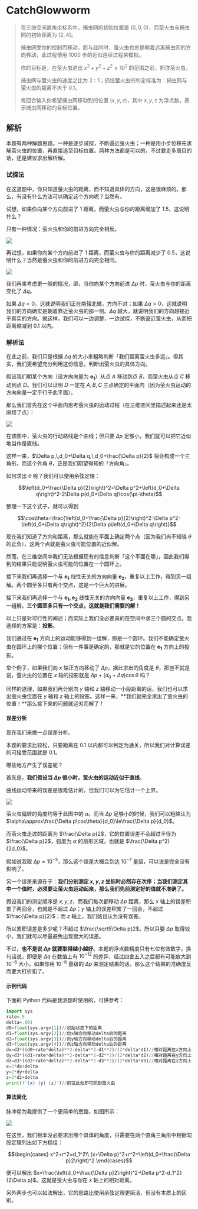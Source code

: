 # CatchGlowworm

> 在三维空间直角坐标系中，捕虫网的初始位置是 $(0,0,0)$，而萤火虫与捕虫网的初始距离为 $[2,4]$。
>
> 捕虫网受你的控制而移动，而与此同时，萤火虫也总是朝着远离捕虫网的方向移动，此过程使用 1000 步的近似连续过程来模拟。
>
> 你的目标是，在萤火虫逃出 $x^2+y^2+z^2\le10^2$ 的范围之前，抓住萤火虫。
>
> 捕虫网与萤火虫的速度之比为 $2:1$；抓住萤火虫的判定标准为：捕虫网与萤火虫的距离不大于 $0.1$。
>
> 每回合输入你希望捕虫网移动到的位置 $(x,y,z)$，其中 $x,\,y,\,z$ 为浮点数，表示捕虫网移动的目标位置。

## 解析

本题有两种解题思路。一种是逐步试探，不断逼近萤火虫；一种是用小步位移先求解萤火虫的位置，再直接追至目标位置。两种方法都是可以的，不过要走多周目的话，还是建议求出解析解。

### 试探法

在这道题中，你只知道萤火虫的距离，而不知道具体的方向，这是很麻烦的。那么，有没有什么方法可以确定这个方向呢？当然有。

试想，如果你向某个方向前进了 $1$ 距离，而萤火虫与你的距离增加了 $1.5$，这说明什么？

只有一种情况：萤火虫和你的前进方向完全相反。

![](assets/try1.png)

再试想，如果你向某个方向前进了 $1$ 距离，而萤火虫与你的距离减少了 $0.5$，这说明什么？当然是萤火虫和你的前进方向完全相同。

![](assets/try2.png)

我们再来考虑更一般的情况，即，当你向某个方向前进 $\Delta p$ 时，萤火虫与你的距离变化了 $\Delta q$。

如果 $\Delta q<0$，这就说明我们正在南辕北辙，方向不对；如果 $\Delta q>0$，这就说明我们的方向确实是朝着靠近萤火虫的那一侧。$\Delta q$ 越大，就说明我们的方向越接近于真实的方向。就这样，我们可以一边调整，一边试探，不断逼近萤火虫，从而把距离缩减到 $0.1$ 以内。

### 解析法

在此之前，我们只是根据 $\Delta q$ 的大小来粗略判断「我们距离萤火虫多远」。但其实，我们更希望充分利用这份信息，判断出萤火虫的具体方向。

假设我们朝某个方向（设方向向量为 $\mathbf{e_1}$）从点 $A$ 移动到点 $B$，而萤火虫从点 $C$ 移动到点 $D$。我们可以证明 $D$ 一定在 $A,\,B,\,C$ 三点确定的平面内（因为萤火虫运动的方向向量一定平行于此平面）。

那么我们首先在这个平面内思考萤火虫的运动过程（在三维空间里描述起来还是太麻烦了点）：

![](assets/chase-in-plane.png)

在该图中，萤火虫的行动路线是个曲线；但只要 $\Delta p$ 足够小，我们就可以把它近似地当作是直线。

这样一来，$\Delta p,\,d_0+\Delta q,\,d_0+\frac{\Delta p}{2}$ 将会构成一个三角形，而这个外角 $\theta$，正是我们期望得知的「方向角」。

如何求出 $\theta$ 呢？我们可以使用余弦定理：

$$\left(d_0+\frac{\Delta p}{2}\right)^2=\Delta p^2+\left(d_0+\Delta q\right)^2-2\Delta p(d_0+\Delta q)\cos(\pi-\theta)$$

整理一下这个式子，就可以得到

$$\cos\theta=\frac{\left(d_0+\frac{\Delta p}{2}\right)^2-\Delta p^2-\left(d_0+\Delta q\right)^2}{2\Delta p\left(d_0+\Delta q\right)}$$

现在我们知道了方向和距离，那么就能在平面上确定两个点（因为我们尚不知晓 $\theta$ 的正负），这两个点就是萤火虫可能位置的近似解。

然而，在三维空间中我们无法根据现有的信息判断「这个平面在哪」，因此我们得到的结果只能说明萤火虫可能的位置在一个圆环上。

接下来我们再选择一个与 $\mathbf{e_1}$ 线性无关的方向向量 $\mathbf{e_2}$，重复以上工作，得到另一组解。两个圆至多只有两个交点，这是一个巨大的进展。

接下来我们再选择一个与 $\mathbf{e_1,\,e_2}$ 线性无关的方向向量 $\mathbf{e_3}$，重复以上工作，得到另一组解。**三个圆至多只有一个交点，这就是我们需要的解！**

以上只是对可行性的阐述；而实际上我们没必要真的在空间中求三个圆的交点。我选择的方案是：**投影**。

我们通过在 $\mathbf{e_1}$ 方向上的运动能够得到一组解，那是一个圆环。我们不能确定萤火虫在圆环上的哪个位置；但有一件事是确定的，那就是它的位置在 $\mathbf{e_1}$ 方向上的投影。

举个例子，如果我们向 $x$ 轴正方向移动了 $\Delta p$，据此求出的角度是 $\theta$，那岂不就是说，萤火虫的位置在 $x$ 轴的投影就是 $\Delta p+\left(d_0+\Delta q\right)\cos\theta$ 吗？

同样的道理，如果我们再分别向 $y$ 轴和 $z$ 轴移动一小段距离的话，我们也可以求出萤火虫位置在 $y$ 轴和 $z$ 轴上的投影。这样一来，**我们就完全求出了萤火虫的位置！**那么接下来的问题就迎刃而解了！

#### 误差分析

现在我们来做一点误差分析。

本题的要求比较松，只要距离在 $0.1$ 以内都可以判定为通关，所以我们对计算误差的可接受范围就是 $0.1$。

哪些地方产生了误差呢？

首先是，**我们假设当 $\Delta p$ 很小时，萤火虫的运动近似于直线**。

曲线运动带来的误差是很难估计的，但我们可以为它估计一个上界。

![](assets/residual.png)

萤火虫偏转的角度约等于此图中的 $\alpha$。而当 $\Delta p$ 足够小的时候，我们可以粗略认为 $\alpha\approx\frac{\Delta p\cos\theta}{d_0}\le\frac{\Delta p}{d_0}$。

而萤火虫走过的距离为 $\frac{\Delta p}2$，它的位置误差不会超过半径为 $\frac{\Delta p}2$，弧度为 $\alpha$ 的扇形区域，也就是 $\frac{\Delta p^2}{2d_0}$。

假如说我取 $\Delta p=10^{-3}$，那么这个误差大概会到达 $10^{-7}$ 量级，可以说是完全没有影响了。

另一个误差来源在于：**我们分别测定 $x,\,y,\,z$ 坐标时必然存在次序；当我们测定其中一个值时，必须要让萤火虫运动起来，那么我们先前测定好的值就不准确了。**

假设我们的测定顺序是 $x,\,y,\,z$，而我们每次都移动 $\Delta p$ 距离，那么 $x$ 轴上的误差积累了两回合，也就是不超过 $\Delta p$；$y$ 轴上的误差积累了一回合，不超过 $\frac{\Delta p}{2}$；而 $z$ 轴上，我们姑且认为没有误差。

所以累积误差是多少呢？不超过 $\frac{\sqrt5\Delta p}2$。所以只要 $\Delta p$ 取得较小，我们就可以尽量避免出现很大的误差。

不过，**也不是说 $\Delta p$ 就要取得越小越好**。本题的浮点数精度只有七位有效数字，换句话说，即便是 $\Delta q$ 在数值上有 $10^{-12}$ 的差异，经过四舍五入之后都有可能放大到 $10^{-6}$ 大小。如果你用 $10^{-6}$ 量级的 $\Delta p$ 来测定结果的话，那么这个结果的准确度反而要大打折扣了。

#### 示例代码

下面的 Python 代码是我测题时使用的，可供参考：

```python
import sys
rate=.5
delta=.001
d0=float(sys.argv[1])//初始状态下的距离
d1=float(sys.argv[2])//向x轴方向移动delta后的距离
d2=float(sys.argv[3])//向y轴方向移动delta后的距离
d3=float(sys.argv[4])//向z轴方向移动delta后的距离
dx=d3*((d0+rate*delta)**2-delta**2-d1**2)/(2*delta*d1)//相对距离在x方向上的投影
dy=d3*((d1+rate*delta)**2-delta**2-d2**2)/(2*delta*d2)//相对距离在y方向上的投影
dz=d3*((d2+rate*delta)**2-delta**2-d3**2)/(2*delta*d3)//相对距离在z方向上的投影
x=2*dx+delta
y=2*dy+delta
z=2*dz+delta
print(f'{x} {y} {z}')//前往此处即可抓到萤火虫
```

#### 算法简化

脉冲星为我提供了一个更简单的思路，如图所示：

![](assets/more-simple-idea.png)

在这里，我们根本没必要求出哪个具体的角度，只需要在两个直角三角形中根据勾股定理列出如下方程组：

$$\begin{cases}
x^2+r^2=d_1^2\\
(x+\Delta p)^2+r^2=\left(d_0+\frac{\Delta p}2\right)^2
\end{cases}$$

便可以解出 $x=\frac{\left(d_0+\frac{\Delta p}2\right)^2-\Delta p^2-d_1^2}{2\Delta p}$。这就是萤火虫与你在 $x$ 轴上的相对距离。

另外两步也可以如法解出，它的思路比使用余弦定理更简洁，但没有本质上的区别。
